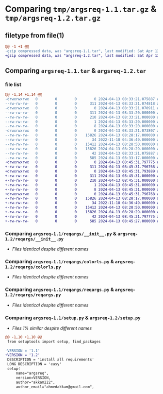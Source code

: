 # Comparing `tmp/argsreq-1.1.tar.gz` & `tmp/argsreq-1.2.tar.gz`

## filetype from file(1)

```diff
@@ -1 +1 @@
-gzip compressed data, was "argsreq-1.1.tar", last modified: Sat Apr 13 08:33:21 2024, max compression
+gzip compressed data, was "argsreq-1.2.tar", last modified: Sat Apr 13 08:45:31 2024, max compression
```

## Comparing `argsreq-1.1.tar` & `argsreq-1.2.tar`

### file list

```diff
@@ -1,14 +1,14 @@
-drwxrwxrwx   0        0        0        0 2024-04-13 08:33:21.075887 argsreq-1.1/
--rw-rw-rw-   0        0        0      311 2024-04-13 08:33:21.074818 argsreq-1.1/PKG-INFO
-drwxrwxrwx   0        0        0        0 2024-04-13 08:33:21.070911 argsreq-1.1/argsreq.egg-info/
--rw-rw-rw-   0        0        0      311 2024-04-13 08:33:20.000000 argsreq-1.1/argsreq.egg-info/PKG-INFO
--rw-rw-rw-   0        0        0      210 2024-04-13 08:33:21.000000 argsreq-1.1/argsreq.egg-info/SOURCES.txt
--rw-rw-rw-   0        0        0        1 2024-04-13 08:33:20.000000 argsreq-1.1/argsreq.egg-info/dependency_links.txt
--rw-rw-rw-   0        0        0        8 2024-04-13 08:33:20.000000 argsreq-1.1/argsreq.egg-info/top_level.txt
-drwxrwxrwx   0        0        0        0 2024-04-13 08:33:21.073807 argsreq-1.1/reqargs/
--rw-rw-rw-   0        0        0    15826 2024-04-13 08:28:17.000000 argsreq-1.1/reqargs/__init__.py
--rw-rw-rw-   0        0        0       34 2022-11-18 04:36:49.000000 argsreq-1.1/reqargs/__main__.py
--rw-rw-rw-   0        0        0    15412 2024-04-13 08:28:50.000000 argsreq-1.1/reqargs/colorls.py
--rw-rw-rw-   0        0        0    15826 2024-04-13 08:28:29.000000 argsreq-1.1/reqargs/reqargs.py
--rw-rw-rw-   0        0        0       42 2024-04-13 08:33:21.075887 argsreq-1.1/setup.cfg
--rw-rw-rw-   0        0        0      585 2024-04-13 08:33:17.000000 argsreq-1.1/setup.py
+drwxrwxrwx   0        0        0        0 2024-04-13 08:45:31.797775 argsreq-1.2/
+-rw-rw-rw-   0        0        0      311 2024-04-13 08:45:31.796768 argsreq-1.2/PKG-INFO
+drwxrwxrwx   0        0        0        0 2024-04-13 08:45:31.793889 argsreq-1.2/argsreq.egg-info/
+-rw-rw-rw-   0        0        0      311 2024-04-13 08:45:31.000000 argsreq-1.2/argsreq.egg-info/PKG-INFO
+-rw-rw-rw-   0        0        0      210 2024-04-13 08:45:31.000000 argsreq-1.2/argsreq.egg-info/SOURCES.txt
+-rw-rw-rw-   0        0        0        1 2024-04-13 08:45:31.000000 argsreq-1.2/argsreq.egg-info/dependency_links.txt
+-rw-rw-rw-   0        0        0        8 2024-04-13 08:45:31.000000 argsreq-1.2/argsreq.egg-info/top_level.txt
+drwxrwxrwx   0        0        0        0 2024-04-13 08:45:31.796768 argsreq-1.2/reqargs/
+-rw-rw-rw-   0        0        0    15826 2024-04-13 08:28:17.000000 argsreq-1.2/reqargs/__init__.py
+-rw-rw-rw-   0        0        0       34 2022-11-18 04:36:49.000000 argsreq-1.2/reqargs/__main__.py
+-rw-rw-rw-   0        0        0    15412 2024-04-13 08:28:50.000000 argsreq-1.2/reqargs/colorls.py
+-rw-rw-rw-   0        0        0    15826 2024-04-13 08:28:29.000000 argsreq-1.2/reqargs/reqargs.py
+-rw-rw-rw-   0        0        0       42 2024-04-13 08:45:31.797775 argsreq-1.2/setup.cfg
+-rw-rw-rw-   0        0        0      585 2024-04-13 08:45:27.000000 argsreq-1.2/setup.py
```

### Comparing `argsreq-1.1/reqargs/__init__.py` & `argsreq-1.2/reqargs/__init__.py`

 * *Files identical despite different names*

### Comparing `argsreq-1.1/reqargs/colorls.py` & `argsreq-1.2/reqargs/colorls.py`

 * *Files identical despite different names*

### Comparing `argsreq-1.1/reqargs/reqargs.py` & `argsreq-1.2/reqargs/reqargs.py`

 * *Files identical despite different names*

### Comparing `argsreq-1.1/setup.py` & `argsreq-1.2/setup.py`

 * *Files 1% similar despite different names*

```diff
@@ -1,10 +1,10 @@
 from setuptools import setup, find_packages
 
-VERSION = '1.1'
+VERSION = '1.2'
 DESCRIPTION = 'install all requirements'
 LONG_DESCRIPTION = 'easy'
 setup(
     name="argsreq",
     version=VERSION,
     author="akkam222",
     author_email="ahmedakkam@gmail.com",
```

